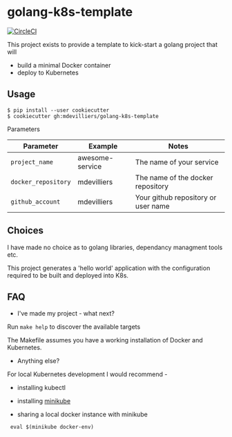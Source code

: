 # golang-k8s-template

[![CircleCI](https://circleci.com/gh/mdevilliers/golang-k8s-template.svg?style=svg)](https://circleci.com/gh/mdevilliers/golang-k8s-template)

This project exists to provide a template to kick-start a golang project that will 

- build a minimal Docker container
- deploy to Kubernetes


## Usage

```
$ pip install --user cookiecutter
$ cookiecutter gh:mdevilliers/golang-k8s-template
```

Parameters

Parameter              | Example          | Notes
-----------------------|------------------|-----------------------------------
`project_name`         | awesome-service  | The name of your service
`docker_repository`    | mdevilliers      | The name of the docker repository
`github_account`       | mdevilliers      | Your github repository or user name


## Choices

I have made no choice as to golang libraries, dependancy managment tools etc.

This project generates a 'hello world' application with the configuration required to be built and deployed into K8s.


## FAQ

- I've made my project - what next?

Run `make help` to discover the available targets

The Makefile assumes you have a working installation of Docker and Kubernetes.

- Anything else?

For local Kubernetes development I would recommend -

- installing kubectl
- installing [minikube](https://github.com/kubernetes/minikube)

- sharing a local docker instance with minikube

```
 eval $(minikube docker-env)
```


